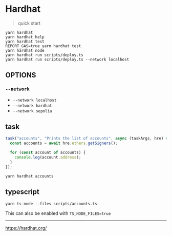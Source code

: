 # Hardhat

> quick start

```shell
yarn hardhat
yarn hardhat help
yarn hardhat test
REPORT_GAS=true yarn hardhat test
yarn hardhat node
yarn hardhat run scripts/deploy.ts
yarn hardhat run scripts/deploy.ts --network localhost
```

## OPTIONS

### `--network`

- `--network localhost`
- `--network hardhat`
- `--network sepolia`

## task

```js
task("accounts", "Prints the list of accounts", async (taskArgs, hre) => {
  const accounts = await hre.ethers.getSigners();

  for (const account of accounts) {
    console.log(account.address);
  }
});
```

```shell
yarn hardhat accounts
```

## typescript

```shell
yarn ts-node --files scripts/accounts.ts
```

This can also be enabled with `TS_NODE_FILES=true`

---

<https://hardhat.org/>
